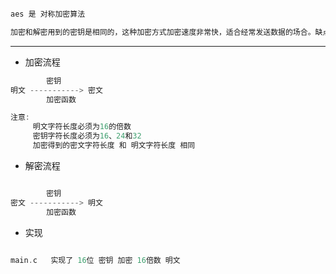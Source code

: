 
```c

aes 是 对称加密算法

加密和解密用到的密钥是相同的，这种加密方式加密速度非常快，适合经常发送数据的场合。缺点是密钥的传输比较麻烦。

```

---


- 加密流程
```c
        密钥
明文 -----------> 密文
        加密函数

注意:
     明文字符长度必须为16的倍数
     密钥字符长度必须为16、24和32
     加密得到的密文字符长度 和 明文字符长度 相同
```


- 解密流程
```c

        密钥
密文 -----------> 明文
        加密函数

```


- 实现

```c

main.c   实现了 16位 密钥 加密 16倍数 明文

```



